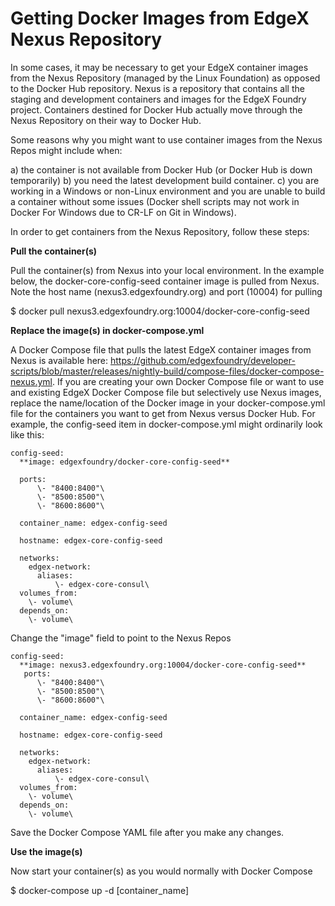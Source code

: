 # Getting Docker Images from EdgeX Nexus Repository

In some cases, it may be necessary to get your EdgeX container images
from the Nexus Repository (managed by the Linux Foundation) as opposed
to the Docker Hub repository. Nexus is a repository that contains all
the staging and development containers and images for the EdgeX Foundry
project. Containers destined for Docker Hub actually move through the
Nexus Repository on their way to Docker Hub.

Some reasons why you might want to use container images from the Nexus
Repos might include when:

a)  the container is not available from Docker Hub (or Docker Hub is
    down temporarily)
b)  you need the latest development build container.
c)  you are working in a Windows or non-Linux environment and you are
    unable to build a container without some issues (Docker shell
    scripts may not work in Docker For Windows due to CR-LF on Git in
    Windows).

In order to get containers from the Nexus Repository, follow these
steps:

**Pull the container(s)**

Pull the container(s) from Nexus into your local environment. In the
example below, the docker-core-config-seed container image is pulled
from Nexus. Note the host name (nexus3.edgexfoundry.org) and port
(10004) for pulling

\$ docker pull nexus3.edgexfoundry.org:10004/docker-core-config-seed

**Replace the image(s) in docker-compose.yml**

A Docker Compose file that pulls the latest EdgeX container images from
Nexus is available here:
<https://github.com/edgexfoundry/developer-scripts/blob/master/releases/nightly-build/compose-files/docker-compose-nexus.yml>.
If you are creating your own Docker Compose file or want to use and
existing EdgeX Docker Compose file but selectively use Nexus images,
replace the name/location of the Docker image in your docker-compose.yml
file for the containers you want to get from Nexus versus Docker Hub.
For example, the config-seed item in docker-compose.yml might ordinarily
look like this:

    config-seed:
      **image: edgexfoundry/docker-core-config-seed**

      ports:
          \- "8400:8400"\
          \- "8500:8500"\
          \- "8600:8600"\

      container_name: edgex-config-seed

      hostname: edgex-core-config-seed

      networks:
        edgex-network:
          aliases:
              \- edgex-core-consul\
      volumes_from:
        \- volume\
      depends_on:
        \- volume\

Change the "image" field to point to the Nexus Repos

    config-seed:
      **image: nexus3.edgexfoundry.org:10004/docker-core-config-seed**
       ports:
          \- "8400:8400"\
          \- "8500:8500"\
          \- "8600:8600"\

      container_name: edgex-config-seed

      hostname: edgex-core-config-seed

      networks:
        edgex-network:
          aliases:
              \- edgex-core-consul\
      volumes_from:
        \- volume\
      depends_on:
        \- volume\

Save the Docker Compose YAML file after you make any changes.

**Use the image(s)**

Now start your container(s) as you would normally with Docker Compose

\$ docker-compose up -d \[container\_name\]
